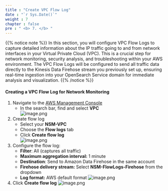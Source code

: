 ```yaml
---
title : "Create VPC Flow Log"
date : "`r Sys.Date()`"
weight : 7
chapter : false
pre : " <b> 7. </b> "
---
```


{{% notice note %}}
In this section, you will configure VPC Flow Logs to capture detailed information about the IP traffic going to and from network interfaces in your Virtual Private Cloud (VPC). This is a crucial step for network monitoring, security analysis, and troubleshooting within your AWS environment. The VPC Flow Logs will be configured to send all traffic data directly to the Kinesis Data Firehose stream you previously set up, ensuring real-time ingestion into your OpenSearch Service domain for immediate analysis and visualization.
{{% /notice %}}

#### Creating a VPC Flow Log for Network Monitoring
1. Navigate to the [AWS Management Console](https://aws.amazon.com/console/)
    - In the search bar, find and select **VPC**    
    ![image.png](/images/7/image.png)    
2. Create flow log
    - Select your **NSM-VPC**
    - Choose the **Flow logs** tab
    - Click **Create flow log**    
    ![image.png](/images/7/image%201.png)    
3. Configure the flow log:
    - **Filter**: All (captures all traffic)
    - **Maximum aggregation interval:** 1 minute
    - **Destination**: Send to Amazon Data Firehose in the same account
    - **Firehose delivery stream:** Select **NSM-FlowLogs-Firehose** from the dropdown
    - **Log format:** AWS default format
    ![image.png](/images/7/image%202.png)    
4. Click **Create flow log**
    ![image.png](/images/7/image%203.png)